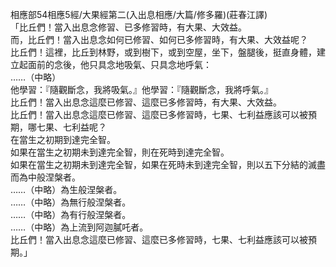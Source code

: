 相應部54相應5經/大果經第二(入出息相應/大篇/修多羅)(莊春江譯)  
「比丘們！當入出息念修習、已多修習時，有大果、大效益。  
而，比丘們！當入出息念如何已修習、如何已多修習時，有大果、大效益呢？  
比丘們！這裡，比丘到林野，或到樹下，或到空屋，坐下，盤腿後，挺直身體，建立起面前的念後，他只具念地吸氣、只具念地呼氣：  
……（中略）  
他學習：『隨觀斷念，我將吸氣。』他學習：『隨觀斷念，我將呼氣。』  
比丘們！當入出息念這麼已修習、這麼已多修習時，有大果、大效益。  
比丘們！當入出息念這麼已修習、這麼已多修習時，七果、七利益應該可以被預期，哪七果、七利益呢？  
在當生之初期到達完全智。  
如果在當生之初期未到達完全智，則在死時到達完全智。  
如果在當生之初期未到達完全智，如果在死時未到達完全智，則以五下分結的滅盡而為中般涅槃者。  
……（中略）為生般涅槃者。  
……（中略）為無行般涅槃者。  
……（中略）為有行般涅槃者。  
……（中略）為上流到阿迦膩吒者。  
比丘們！當入出息念這麼已修習、這麼已多修習時，七果、七利益應該可以被預期。」  
  
  
